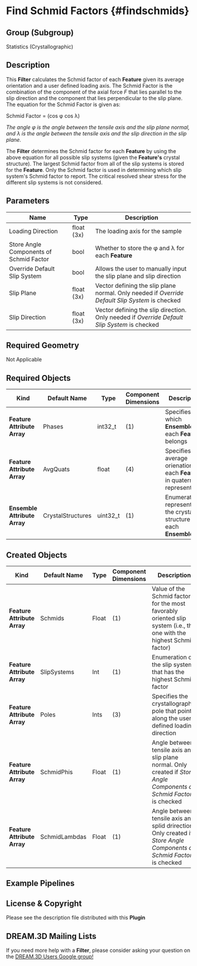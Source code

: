 Find Schmid Factors {#findschmids}
=============

## Group (Subgroup) ##

Statistics (Crystallographic)

## Description ##

This **Filter** calculates the Schmid factor of each **Feature** given its average orientation and a user defined loading axis. The Schmid Factor is the combination of the component of the axial force _F_ that lies parallel to the slip direction and the component that lies perpendicular to the slip plane.  The equation for the Schmid Factor is given as:

Schmid Factor = (cos &phi; cos &lambda;)

*The angle &phi; is the angle between the tensile axis and the slip plane normal, and &lambda; is the angle between the tensile axis and the slip direction in the slip plane.*
 
The **Filter** determines the Schmid factor for each **Feature** by using the above equation for all possible slip systems (given the **Feature's** crystal structure).  The largest Schmid factor from all of the slip systems is stored for the **Feature**. Only the Schmid factor is used in determining which slip system's Schmid factor to report.  The critical resolved shear stress for the different slip systems is not considered. 

## Parameters ##

| Name | Type | Description |
|------|------| ----------- |
| Loading Direction | float (3x) | The loading axis for the sample |
| Store Angle Components of Schmid Factor | bool | Whether to store the &phi; and &lambda; for each **Feature** |
| Override Default Slip System | bool | Allows the user to manually input the slip plane and slip direction |
| Slip Plane | float (3x) | Vector defining the slip plane normal. Only needed if _Override Default Slip System_ is checked |
| Slip Direction | float (3x) | Vector defining the slip direction. Only needed if _Override Default Slip System_ is checked |

## Required Geometry ##

Not Applicable

## Required Objects ##

| Kind | Default Name | Type | Component Dimensions | Description |
|------|--------------|------|----------------------|-------------|
| **Feature Attribute Array** | Phases | int32_t | (1) | Specifies to which **Ensemble** each **Feature** belongs |
| **Feature Attribute Array** | AvgQuats | float | (4) | Specifies the average orienation of each **Feature** in quaternion representation |
| **Ensemble Attribute Array** | CrystalStructures | uint32_t | (1) | Enumeration representing the crystal structure for each **Ensemble** |

## Created Objects ##

| Kind | Default Name | Type | Component Dimensions | Description |
|------|--------------|------|----------------------|-------------|
| **Feature Attribute Array** | Schmids | Float | (1) | Value of the Schmid factor for the most favorably oriented slip system (i.e., the one with the highest Schmid factor) |
| **Feature Attribute Array** | SlipSystems | Int | (1) | Enumeration of the slip system that has the highest Schmid factor |
| **Feature Attribute Array** | Poles | Ints | (3) | Specifies the crystallographic pole that points along the user defined loading direction |
| **Feature Attribute Array** | SchmidPhis | Float | (1) | Angle between tensile axis and slip plane normal. Only created if _Store Angle Components of Schmid Factor_ is checked |
| **Feature Attribute Array** | SchmidLambdas | Float | (1) | Angle between tensile axis and splid drirection. Only created if _Store Angle Components of Schmid Factor_ is checked |


## Example Pipelines ##



## License & Copyright ##

Please see the description file distributed with this **Plugin**

## DREAM.3D Mailing Lists ##

If you need more help with a **Filter**, please consider asking your question on the [DREAM.3D Users Google group!](https://groups.google.com/forum/?hl=en#!forum/dream3d-users)



